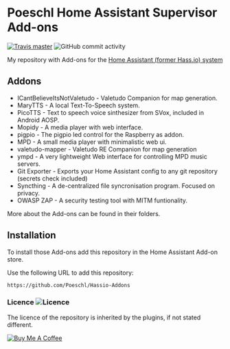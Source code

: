 # Poeschl Home Assistant Supervisor Add-ons 
[![Travis master](https://img.shields.io/travis/Poeschl/Hassio-Addons/master.svg?maxAge=3600)](https://travis-ci.org/Poeschl/Hassio-Addons/)
![GitHub commit activity](https://img.shields.io/github/commit-activity/m/Poeschl/Hassio-Addons)

My repository with Add-ons for the [Home Assistant (former Hass.io) system](https://www.home-assistant.io/hassio/) 

## Addons

* ICantBelieveItsNotValetudo - Valetudo Companion for map generation.
* MaryTTS - A local Text-To-Speech system.
* PicoTTS - Text to speech voice sinthesizer from SVox, included in Android AOSP.
* Mopidy - A media player with web interface.
* pigpio - The pigpio led control for the Raspberry as addon.
* MPD - A small media player with minimalistic web ui.
* valetudo-mapper - Valetudo RE Companion for map generation
* ympd - A very lightweight Web interface for controlling MPD music servers. 
* Git Exporter - Exports your Home Assistant config to any git repository (secrets check included) 
* Syncthing - A de-centralized file syncronisation program. Focused on privacy.
* OWASP ZAP - A security testing tool with MITM funtionality.

More about the Add-ons can be found in their folders.

## Installation

To install those Add-ons add this repository in the Home Assistant Add-on store.

Use the following URL to add this repository:

```
https://github.com/Poeschl/Hassio-Addons
```

### Licence  ![Licence](https://img.shields.io/github/license/Poeschl/Hassio-Addons)

The licence of the repository is inherited by the plugins, if not stated different.

[![Buy Me A Coffee](https://img.shields.io/badge/Buy%20me%20a%20coffee-%23d32f2f?logo=buy-me-a-coffee&style=for-the-badge&logoColor=white)](https://www.buymeacoffee.com/Poeschl)
